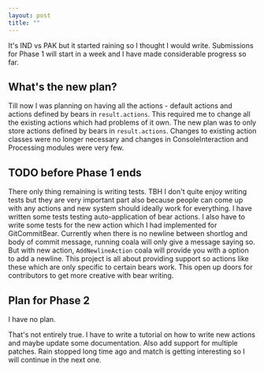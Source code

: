 ```yaml
---
layout: post
title: ""
---
```


It's IND vs PAK but it started raining so I thought I would write. Submissions for Phase 1 will start in a week and I have made considerable progress so far.

## What's the new plan?

Till now I was planning on having all the actions - default actions and actions defined by bears in `result.actions`. This required me to change all the existing actions which had problems of it own. The new plan was to only store actions defined by bears in `result.actions`. Changes to existing action classes were no longer necessary and changes in ConsoleInteraction and Processing modules were very few.

## TODO before Phase 1 ends

There only thing remaining is writing tests. TBH I don't quite enjoy writing tests but they are very important part also because people can come up with any actions and new system should ideally work for everything. I have written some tests testing auto-application of bear actions. I also have to write some tests for the new action which I had implemented for GitCommitBear. Currently when there is no newline between shortlog and body of commit message, running coala will only give a message saying so. But with new action, `AddNewlineAction` coala will provide you with a option to add a newline. This project is all about providing support so actions like these which are only specific to certain bears work. This open up doors for contributors to get more creative with bear writing.

## Plan for Phase 2

I have no plan.

That's not entirely true. I have to write a tutorial on how to write new actions and maybe update some documentation. Also add support for multiple patches. Rain stopped long time ago and match is getting interesting so I will continue in the next one.
